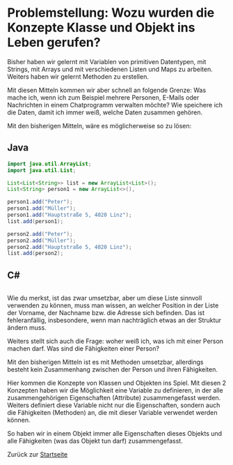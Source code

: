 # Problemstellung: Wozu wurden die Konzepte Klasse und Objekt ins Leben gerufen?

Bisher haben wir gelernt mit Variablen von primitiven Datentypen, mit Strings, mit Arrays und mit verschiedenen Listen und Maps zu arbeiten. Weiters haben wir gelernt Methoden zu erstellen.

Mit diesen Mitteln kommen wir aber schnell an folgende Grenze: Was mache ich, wenn ich zum Beispiel mehrere Personen, E-Mails oder Nachrichten in einem Chatprogramm verwalten möchte? Wie speichere ich die Daten, damit ich immer weiß, welche Daten zusammen gehören.

Mit den bisherigen Mitteln, wäre es möglicherweise so zu lösen:

## Java

```Java
import java.util.ArrayList;
import java.util.List;

List<List<String>> list = new ArrayList<List>();
List<String> person1 = new ArrayList<>(),

person1.add("Peter");
person1.add("Müller");
person1.add("Hauptstraße 5, 4020 Linz");
list.add(person1);

person2.add("Peter");
person2.add("Müller");
person2.add("Hauptstraße 5, 4020 Linz");
list.add(person2);
```

## C#

```c#

```

Wie du merkst, ist das zwar umsetzbar, aber um diese Liste sinnvoll verwenden zu können, muss man wissen, an welcher Position in der Liste der Vorname, der Nachname bzw. die Adresse sich befinden. Das ist fehleranfällig, insbesondere, wenn man nachträglich etwas an der Struktur ändern muss.

Weiters stellt sich auch die Frage: woher weiß ich, was ich mit einer Person machen darf. Was sind die Fähigkeiten einer Person?

Mit den bisherigen Mitteln ist es mit Methoden umsetzbar, allerdings besteht kein Zusammenhang zwischen der Person und ihren Fähigkeiten. 

Hier kommen die Konzepte von Klassen und Objekten ins Spiel. Mit diesen 2 Konzepten haben wir die Möglichkeit eine Variable zu definieren, in der alle zusammengehörigen Eigenschaften (Attribute) zusammengefasst werden. Weiters definiert diese Variable nicht nur die Eigenschaften, sondern auch die Fähigkeiten (Methoden) an, die mit dieser Variable verwendet werden können.

So haben wir in einem Objekt immer alle Eigenschaften dieses Objekts und alle Fähigkeiten (was das Objekt tun darf) zusammengefasst. 

Zurück zur [Startseite](README.md)